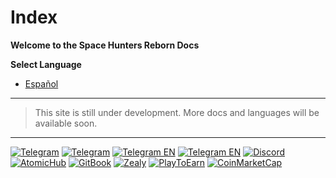 # Index

**Welcome to the Space Hunters Reborn Docs**

<!-- Space Hunters Reborn is an action-adventure game where you must explore space, fight against enemies, and discover new worlds. In this wiki, you'll find detailed information about the game, including user guides, tutorials, tips, and tricks. -->

**Select Language**

* [Español](/Guides/esp/00-index.md)

<!-- **Index**
========

* [User Guides](Guides/User-Guide.md)
	+ [Getting Started](Guides/Getting-Started.md)
	+ [Controls](Guides/Controls.md)
	+ [Ships and Equipment](Guides/ShipsandEquipment.md)
* [Tutorials](Tutorials/Tutorial1.md)
	+ [Tutorial 1: Basic Exploration](Tutorials/Tutorial1.md)
	+ [Tutorial 2: Advanced Combat](Tutorials/Tutorial2.md)
* [Tips and Tricks](TipsandTricks/GeneralTips.md)
	+ [General Tips](TipsandTricks/GeneralTips.md)
	+ [Advanced Tricks](TipsandTricks/AdvancedTricks.md)
* [Updates and News](UpdatesandNews/News.md)
	+ [News](UpdatesandNews/News.md)
	+ [Updates](UpdatesandNews/Updates.md)

**Useful Links**

* [Official Game Website](https://www.spacehuntersreborn.com)
* [Discussion Forum](https://www.spacehuntersreborn.com/forum)
* [YouTube Channel](https://www.youtube.com/spacehuntersreborn)

**Contribute to the Wiki**

If you'd like to contribute to the wiki, you can create a GitHub account and edit the wiki files. You can also submit suggestions and corrections through the discussion forum. -->
****
> This site is still under development. More docs and languages will be available soon.
***
[![Telegram](https://img.shields.io/badge/Telegram-BOT-26A5E4?style=plastic&logo=telegram)](https://t.me/SpaceHuntersBot)
[![Telegram](https://img.shields.io/badge/Telegram-Announcements-26A5E4?style=plastic&logo=telegram)](https://t.me/spacehuntersnews)
[![Telegram EN](https://img.shields.io/badge/Telegram-Chat%20ENG-2CA5E0?style=plastic&logo=telegram)](https://t.me/spacehunterss)
[![Telegram EN](https://img.shields.io/badge/Telegram-Chat%20ESP-2CA5E0?style=plastic&logo=telegram)](https://t.me/shspanish)
[![Discord](https://img.shields.io/badge/Discord-Space%20Hunters-7289DA?style=plastic&logo=discord)](https://discord.gg/wpmzyJM9xb)
[![AtomicHub](https://img.shields.io/badge/AtomicHub-Space%20Hunters-EE474C?style=plastic&logo=atomichub)](https://wax.atomichub.io/profile/SpaceHunters)
[![GitBook](https://img.shields.io/badge/GitBook-Space%20Hunters-7A8089?style=plastic&logo=gitbook)](https://spaceheroes.gitbook.io/space-hunters)
[![Zealy](https://img.shields.io/badge/Zealy-Space%20Hunters-FF69B4?style=plastic&logo=zealy)](https://zealy.io/cw/spacehuntersthereborn/invite/UroI4c6fhtB3SX65siHBX)
[![PlayToEarn](https://img.shields.io/badge/PlayToEarn-Space%20Hunters-34C759?style=plastic&logo=playtoearn)](https://playtoearn.com/blockchaingame/space-hunters-the-reborn?rel=search)
[![CoinMarketCap](https://img.shields.io/badge/CoinMarketCap-NFTSpaceHunters-03C9A9?style=plastic&logo=coinmarketcap)](https://coinmarketcap.com/community/profile/nftspacehunters/)